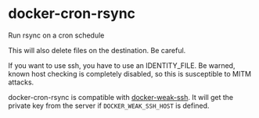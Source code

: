 # docker-cron-rsync
Run rsync on a cron schedule

This will also delete files on the destination. Be careful.

If you want to use ssh, you have to use an IDENTITY_FILE. Be warned, known host
checking is completely disabled, so this is susceptible to MITM attacks.

docker-cron-rsync is compatible with [docker-weak-ssh](https://github.com/nickadam/docker-weak-ssh).
It will get the private key from the server if `DOCKER_WEAK_SSH_HOST` is defined.
